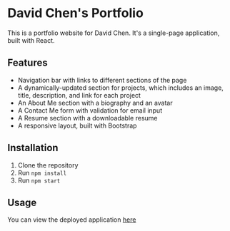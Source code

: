 # David Chen's Portfolio

This is a portfolio website for David Chen. It's a single-page application, built with React.

## Features

- Navigation bar with links to different sections of the page
- A dynamically-updated section for projects, which includes an image, title, description, and link for each project
- An About Me section with a biography and an avatar
- A Contact Me form with validation for email input
- A Resume section with a downloadable resume
- A responsive layout, built with Bootstrap

## Installation

1. Clone the repository
2. Run `npm install`
3. Run `npm start`

## Usage

You can view the deployed application [here](https://dgzcsxwd.github.io/React-portfolio/)

